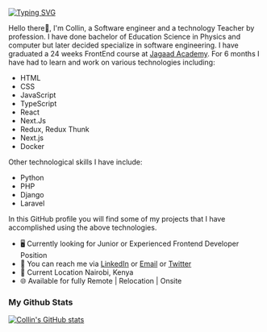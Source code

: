 [![Typing SVG](https://readme-typing-svg.demolab.com?font=Fira+Code&pause=6000&color=18F70E&background=57565500&width=635&lines=Collin+-+Frontend+and+Backend+Developer+👋+🖥💻)](https://git.io/typing-svg)
<!-- ###  [![Typing SVG](https://readme-typing-svg.demolab.com/?lines=Collin+-+Frontend+Developer+👋+🖥💻)](https://git.io/typing-svg) -->
<!-- [![Typing SVG](https://readme-typing-svg.demolab.com/?lines=Hello+I'm+Collin+text+texte+texf;Second+line+of+text)](https://git.io/typing-svg) -->

Hello there👋,
I'm Collin, a Software engineer and a technology Teacher by profession. I have done bachelor of Education Science in Physics and computer but later decided specialize in software engineering. I have graduated a 24 weeks FrontEnd course at [Jagaad Academy](https://academy.jagaad.com/). For 6 months I have had to learn and work on various technologies including:

* HTML
* CSS
* JavaScript
* TypeScript
* React
* Next.Js
* Redux, Redux Thunk
* Next.js
* Docker

Other technological skills I have include:
* Python
* PHP
* Django
* Laravel

In this GitHub profile you will find some of my projects that I have accomplished using the above technologies.

* 🖥️ Currently looking for Junior or Experienced Frontend Developer Position
* 🔗 You can reach me via [LinkedIn](www.linkedin.com/in/collin-mwenda-software-engineer) or [Email](cmwenda20@gmail.com) or [Twitter](https://twitter.com/mwenda_collin)
* 📍 Current Location Nairobi, Kenya
* 🌐 Available for fully Remote | Relocation | Onsite

### My Github Stats

[![Collin's GitHub stats](https://github-readme-stats.vercel.app/api?username=CollinM254&count_private=true&show_icons=true&theme=dark)](https://github.com/anuraghazra/github-readme-stats)
